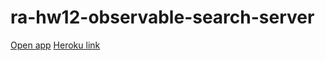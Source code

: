 # ra-hw12-observable-search-server

[Open app](https://antis85.github.io/ra-hw12-observable-search)
[Heroku link](https://antis-ra-hw-observable.herokuapp.com/)
